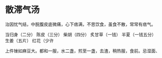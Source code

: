 # 散滞气汤



治因忧气结，中脘腹皮底微痛，心下痞满，不思饮食，虽食不散，常常有痞气。

当归身（二分） 陈皮（三分） 柴胡（四分） 炙甘草（一钱） 半夏（一钱五分） 生姜（五片） 红花（少许

上件锉如麻豆大。都和一服，水二盏，煎至一盏，去渣，稍热服，食前。忌湿面、
